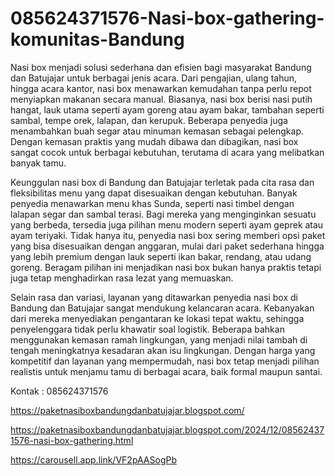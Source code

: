 # 085624371576-Nasi-box-gathering-komunitas-Bandung
Nasi box menjadi solusi sederhana dan efisien bagi masyarakat Bandung dan Batujajar untuk berbagai jenis acara. Dari pengajian, ulang tahun, hingga acara kantor, nasi box menawarkan kemudahan tanpa perlu repot menyiapkan makanan secara manual. Biasanya, nasi box berisi nasi putih hangat, lauk utama seperti ayam goreng atau ayam bakar, tambahan seperti sambal, tempe orek, lalapan, dan kerupuk. Beberapa penyedia juga menambahkan buah segar atau minuman kemasan sebagai pelengkap. Dengan kemasan praktis yang mudah dibawa dan dibagikan, nasi box sangat cocok untuk berbagai kebutuhan, terutama di acara yang melibatkan banyak tamu.  

Keunggulan nasi box di Bandung dan Batujajar terletak pada cita rasa dan fleksibilitas menu yang dapat disesuaikan dengan kebutuhan. Banyak penyedia menawarkan menu khas Sunda, seperti nasi timbel dengan lalapan segar dan sambal terasi. Bagi mereka yang menginginkan sesuatu yang berbeda, tersedia juga pilihan menu modern seperti ayam geprek atau ayam teriyaki. Tidak hanya itu, penyedia nasi box sering memberi opsi paket yang bisa disesuaikan dengan anggaran, mulai dari paket sederhana hingga yang lebih premium dengan lauk seperti ikan bakar, rendang, atau udang goreng. Beragam pilihan ini menjadikan nasi box bukan hanya praktis tetapi juga tetap menghadirkan rasa lezat yang memuaskan.  

Selain rasa dan variasi, layanan yang ditawarkan penyedia nasi box di Bandung dan Batujajar sangat mendukung kelancaran acara. Kebanyakan dari mereka menyediakan pengantaran ke lokasi tepat waktu, sehingga penyelenggara tidak perlu khawatir soal logistik. Beberapa bahkan menggunakan kemasan ramah lingkungan, yang menjadi nilai tambah di tengah meningkatnya kesadaran akan isu lingkungan. Dengan harga yang kompetitif dan layanan yang mempermudah, nasi box tetap menjadi pilihan realistis untuk menjamu tamu di berbagai acara, baik formal maupun santai.

Kontak :
085624371576

https://paketnasiboxbandungdanbatujajar.blogspot.com/

https://paketnasiboxbandungdanbatujajar.blogspot.com/2024/12/085624371576-nasi-box-gathering.html

https://carousell.app.link/VF2pAASogPb
